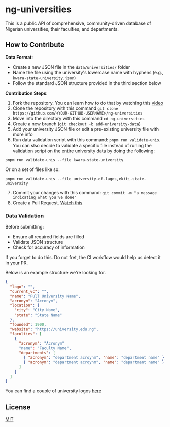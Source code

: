 # ng-universities

This is a public API of comprehensive, community-driven database of Nigerian universities, their faculties, and departments.

## How to Contribute

**Data Format**:
   - Create a new JSON file in the `data/universities/` folder
   - Name the file using the university's lowercase name with hyphens (e.g., `kwara-state-university.json`)
   - Follow the standard JSON structure provided in the third section below

**Contribution Steps**:
   1. Fork the repository. You can learn how to do that by watching this [video](https://www.youtube.com/watch?v=-9ftoxZ2X9g)
   2. Clone the repository with this command `git clone https://github.com/<YOUR-GITHUB-USERNAME>/ng-universities`
   3. Move into the directory with this command `cd ng-universities`
   5. Create a new branch (`git checkout -b add-university-data`)
   5. Add your university JSON file or edit a pre-existing university file with more info
   6. Run data validation script with this command: `pnpm run validate-unis`.
   You can slso decide to validate a specific file instead of runing the validation script on the entire university data by doing the following:
   ```shell
   pnpm run validate-unis --file kwara-state-university
   ```

   Or on a set of files like so:

   ```shell
   pnpm run validate-unis --file university-of-lagos,ekiti-state-university
   ```
   7. Commit your changes with this command: `git commit -m "a message indicating what you've done"`
   8. Create a Pull Request. [Watch this](https://www.youtube.com/watch?v=nCKdihvneS0)

### Data Validation

Before submitting:
- Ensure all required fields are filled
- Validate JSON structure
- Check for accuracy of information

If you forget to do this. Do not fret, the CI workflow would help us detect it in your PR.

Below is an example structure we're looking for.

```json
{
  "logo": "",
  "current_vc": "",
  "name": "Full University Name",
  "acronym": "Acronym",
  "location": {
    "city": "City Name",
    "state": "State Name"
  },
  "founded": 1900,
  "website": "https://university.edu.ng",
  "faculties": [
    {
      "acronym": "Acronym"
      "name": "Faculty Name",
      "departments": [
        { "acronym": "department acroynm", "name": "department name" },
        { "acronym": "department acroynm", "name": "department name" }
      ]
    }
  ]
}
```

You can find a couple of university logos [here](https://myschoolportal.net/blog/nigerian-university-logos/)


## License
[MIT](LICENSE)
